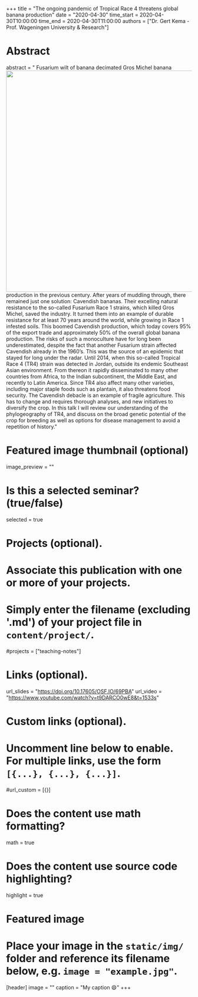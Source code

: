 +++
title = "The ongoing pandemic of Tropical Race 4 threatens global banana production"
date = "2020-04-30"
time_start = 2020-04-30T10:00:00
time_end = 2020-04-30T11:00:00
authors = ["Dr. Gert Kema - Prof. Wageningen University & Research"]

# Abstract

abstract = "<img src = '/img/seminars/gert-kema.png' width = 600 align = right style = 'padding-left:60px'> Fusarium wilt of banana decimated Gros Michel banana production in the previous century. After years of muddling through, there remained just one solution: Cavendish bananas. Their excelling natural resistance to the so-called Fusarium Race 1 strains, which killed Gros Michel, saved the industry. It turned them into an example of durable resistance for at least 70 years around the world, while growing in Race 1 infested soils. This boomed Cavendish production, which today covers 95% of the export trade and approximately 50% of the overall global banana production. The risks of such a monoculture have for long been underestimated, despite the fact that another Fusarium strain affected Cavendish already in the 1960’s. This was the source of an epidemic that stayed for long under the radar. Until 2014, when this so-called Tropical Race 4 (TR4) strain was detected in Jordan, outside its endemic Southeast Asian environment. From thereon it rapidly disseminated to many other countries from Africa, to the Indian subcontinent, the Middle East, and recently to Latin America. Since TR4 also affect many other varieties, including major staple foods such as plantain, it also threatens food security. The Cavendish debacle is an example of fragile agriculture. This has to change and requires thorough analyses, and new initiatives to diversify the crop. In this talk I will review our understanding of the phylogeography of TR4, and discuss on the broad genetic potential of the crop for breeding as well as options for disease management to avoid a repetition of history."

# Featured image thumbnail (optional)
image_preview = ""

# Is this a selected seminar? (true/false)
selected = true

# Projects (optional).
#   Associate this publication with one or more of your projects.
#   Simply enter the filename (excluding '.md') of your project file in `content/project/`.
#projects = ["teaching-notes"]

# Links (optional).
url_slides = "https://doi.org/10.17605/OSF.IO/69PBA"
url_video = "https://www.youtube.com/watch?v=t9DARCO0wE8&t=1533s"

# Custom links (optional).
#   Uncomment line below to enable. For multiple links, use the form `[{...}, {...}, {...}]`.
#url_custom = [{}]


# Does the content use math formatting?
math = true

# Does the content use source code highlighting?
highlight = true

# Featured image
# Place your image in the `static/img/` folder and reference its filename below, e.g. `image = "example.jpg"`.
[header]
image = ""
caption = "My caption :smile:"
+++

